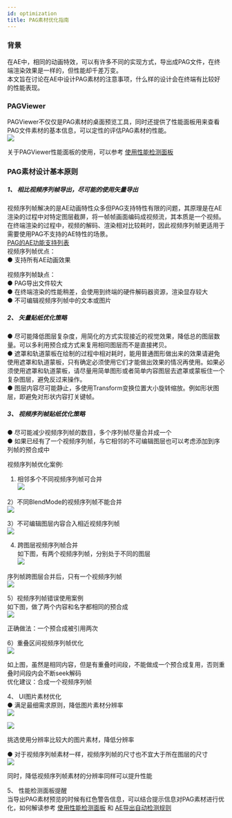 ```yaml
---
id: optimization
title: PAG素材优化指南
---
```


### 背景

在AE中，相同的动画特效，可以有许多不同的实现方式，导出成PAG文件，在终端渲染效果是一样的，但性能却千差万变。 <br/>
本文旨在讨论在AE中设计PAG素材的注意事项，什么样的设计会在终端有比较好的性能表现。 

### PAGViewer

PAGViewer不仅仅是PAG素材的桌面预览工具，同时还提供了性能面板用来查看PAG文件素材的基本信息，可以定性的评估PAG素材的性能。 <br/>
![](/img/docs/opt.png)

 关于PAGViewer性能面板的使用，可以参考 [使用性能检测面板](https://pag.io/docs/profiler.html)
 
### PAG素材设计基本原则
##### 1、 相比视频序列帧导出，尽可能的使用矢量导出
 视频序列帧解决的是AE动画特性众多但PAG支持特性有限的问题，其原理是在AE渲染的过程中对特定图层截屏，将一帧帧画面编码成视频流，其本质是一个视频。在终端渲染的过程中，视频的解码、渲染相对比较耗时，因此视频序列帧更适用于需要使用PAG不支持的AE特性的场景。<br/>
[ PAG的AE功能支持列表](https://pag.io/docs/ae-support.html)<br>
     视频序列帧优点：<br/>
●     支持所有AE动画效果

视频序列帧缺点： <br/>
●      PAG导出文件较大 <br/>
●      在终端渲染的性能稍差，会使用到终端的硬件解码器资源，渲染显存较大  <br/>
●      不可编辑视频序列帧中的文本或图片  <br/>

##### 2、 矢量贴纸优化策略
● 尽可能降低图层复杂度，用简化的方式实现接近的视觉效果，降低总的图层数量。可以多利用预合成方式来复用相同图层而不是直接拷贝。<br/>
● 遮罩和轨道蒙板在绘制的过程中相对耗时，能用普通图形做出来的效果请避免使用遮罩和轨道蒙板，只有确定必须使用它们才能做出效果的情况再使用。如果必须使用遮罩和轨道蒙板，请尽量用简单图形或者简单内容图层去遮罩或蒙板住一个复杂图层，避免反过来操作。<br/>
● 图层内容尽可能静止，多使用Transform变换位置大小旋转缩放。例如形状图层，即避免对形状内容打关键帧。

##### 3、 视频序列帧贴纸优化策略
● 尽可能减少视频序列帧的数目，多个序列帧尽量合并成一个<br/>
● 如果已经有了一个视频序列帧，与它相邻的不可编辑图层也可以考虑添加到序列帧的预合成中<br/>

视频序列帧优化案例:<br/>
1)  相邻多个不同视频序列帧可合并 <br/>
![](/img/docs/opt_0.png)

2）不同BlendMode的视频序列帧不能合并  <br/>
![](/img/docs/opt_1.png)

3）不可编辑图层内容合入相近视频序列帧 <br/>
![](/img/docs/opt_2.png)

4) 跨图层视频序列帧合并 <br/>
如下图，有两个视频序列帧，分别处于不同的图层 <br/>
![](/img/docs/opt_3.png)

序列帧跨图层合并后，只有一个视频序列帧 <br/>
![](/img/docs/opt_4.png)

5）视频序列帧错误使用案例 <br/>
如下图，做了两个内容和名字都相同的预合成  <br/>
![](/img/docs/opt_5.png)

正确做法：一个预合成被引用两次 <br/>

6）重叠区间视频序列帧优化 <br/>
![](/img/docs/opt_6.png)

如上图，虽然是相同内容，但是有重叠时间段，不能做成一个预合成复用，否则重叠时间段内会不断seek解码 <br/>
优化建议：合成一个视频序列帧 <br/>

4、 UI图片素材优化 <br/>
● 满足最细需求原则，降低图片素材分辨率 <br/>
![](/img/docs/opt_7.png)

![](/img/docs/opt_8.png)

挑选使用分辨率比较大的图片素材，降低分辨率 <br/>

● 对于视频序列帧素材一样，视频序列帧的尺寸也不宜大于所在图层的尺寸 <br/>
![](/img/docs/opt_9.png)

同时，降低视频序列帧素材的分辨率同样可以提升性能 <br/>

5、 性能检测面板提醒 <br/>
当导出PAG素材预览的时候有红色警告信息，可以结合提示信息对PAG素材进行优化，如何解读参考 [使用性能检测面板](https://pag.io/docs/profiler.html) 和 [AE导出自动检测规则](https://pag.io/docs/pag-export-verify.html)


